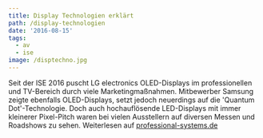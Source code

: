 ```yaml
---
title: Display Technologien erklärt
path: /display-technologien
date: '2016-08-15'
tags:
  - av
  - ise
image: /disptechno.jpg
---
```


Seit der ISE 2016 puscht LG electronics OLED-Displays im professionellen und TV-Bereich durch viele Marketingmaßnahmen. Mitbewerber Samsung zeigte ebenfalls OLED-Displays, setzt jedoch neuerdings auf die 'Quantum Dot'-Technologie. Doch auch hochauflösende LED-Displays mit immer kleinerer Pixel-Pitch waren bei vielen Ausstellern auf diversen Messen und Roadshows zu sehen. Weiterlesen auf [professional-systems.de](https://www.professional-system.de/basics/display-technologien-erklaert-lcd-led-oled-quantum-dot/)